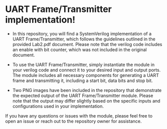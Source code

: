 # UART Frame/Transmitter implementation!

* In this repository, you will find a SystemVerilog implementation of a UART Frame/Transmitter, which follows the guidelines outlined in the provided Lab2.pdf document. Please note that the verilog code includes an enable with bit counter, which was not included in the original document.

* To use the UART Frame/Transmitter, simply instantiate the module in your verilog code and connect it to your desired input and output ports. The module includes all necessary components for generating a UART frame and transmitting it, including a start bit, data bits and stop bit.

* Two PNG images have been included in the repository that demonstrate the expected output of the UART Frame/Transmitter module. Please note that the output may differ slightly based on the specific inputs and configurations used in your implementation.

If you have any questions or issues with the module, please feel free to open an issue or reach out to the repository owner for assistance.
